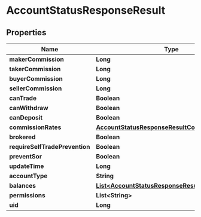 

# AccountStatusResponseResult


## Properties

| Name | Type | Description | Notes |
|------------ | ------------- | ------------- | -------------|
|**makerCommission** | **Long** |  |  [optional] |
|**takerCommission** | **Long** |  |  [optional] |
|**buyerCommission** | **Long** |  |  [optional] |
|**sellerCommission** | **Long** |  |  [optional] |
|**canTrade** | **Boolean** |  |  [optional] |
|**canWithdraw** | **Boolean** |  |  [optional] |
|**canDeposit** | **Boolean** |  |  [optional] |
|**commissionRates** | [**AccountStatusResponseResultCommissionRates**](AccountStatusResponseResultCommissionRates.md) |  |  [optional] |
|**brokered** | **Boolean** |  |  [optional] |
|**requireSelfTradePrevention** | **Boolean** |  |  [optional] |
|**preventSor** | **Boolean** |  |  [optional] |
|**updateTime** | **Long** |  |  [optional] |
|**accountType** | **String** |  |  [optional] |
|**balances** | [**List&lt;AccountStatusResponseResultBalancesInner&gt;**](AccountStatusResponseResultBalancesInner.md) |  |  [optional] |
|**permissions** | **List&lt;String&gt;** |  |  [optional] |
|**uid** | **Long** |  |  [optional] |




